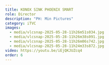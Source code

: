 ```yaml
---
title: KONOX SINK PHOENIX SMART
role: Director
description: "PH: Min Pictures"
category: iTVC
images:
  - media/vlcsnap-2025-05-28-11h26m51s034.jpg
  - media/vlcsnap-2025-05-28-11h26m38s091.jpg
  - media/vlcsnap-2025-05-28-11h26m06s742.jpg
  - media/vlcsnap-2025-05-28-11h24m33s872.jpg
video: https://youtu.be/iEjQKJUZcq4
order: 6
---
```

